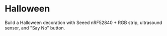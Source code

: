 # Halloween

Build a Halloween decoration with Seeed nRF52840 + RGB strip, ultrasound sensor, and "Say No" button.
